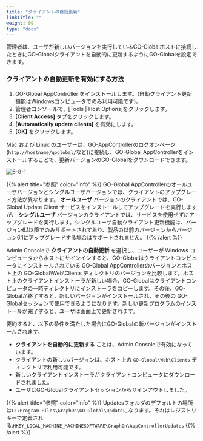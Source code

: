 ```yaml
---
title: "クライアントの自動更新"
linkTitle: ""
weight: 09
type: "docs"
---
```


管理者は、ユーザが新しいバージョンを実行しているGO-Globalホストに接続したときにGO-Globalクライアントを自動的に更新するようにGO-Globalを設定できます。

### クライアントの自動更新を有効にする方法

1. GO-Global AppController をインストールします。(自動クライアント更新機能はWindowsコンピュータでのみ利用可能です)。
2. 管理者コンソールで、[Tools | Host Options]をクリックします。
3. **[Client Access]** タブをクリックします。
4. **[Automatically update clients]** を有効にします。
5. **[OK]** をクリックします。

Mac および Linux のユーザーは、GO-AppControllerのログオンページ(`http://hostname/goglobal/`など)に接続し、GO-Global AppControllerをインストールすることで、更新バージョンのGO-Globalをダウンロードできます。

![5-8-1](/img/5-8-1.png) 

{{% alert title="参照" color="info" %}}
GO-Global AppControllerのオールユーザバージョンとシングルユーザバージョンでは、クライアントのアップグレード方法が異なります。 **オールユーザ** バージョンのクライアントでは、GO-Global Update Client サービスをインストールしてアップグレードを実行しますが、 **シングルユーザ** バージョンのクライアントでは、サービスを使用せずにアップグレードを実行します。シングルユーザ自動クライアント更新機能は、バージョン6.1以降でのみサポートされており、製品の以前のバージョンからバージョン6.1にアップグレードする場合はサポートされません。
{{% /alert %}}

Admin Consoleで **クライアントの自動更新** を選択し、ユーザーが Windows コンピュータからホストにサインインすると、GO-Globalはクライアントコンピュータにインストールされている GO-Global AppControllerのバージョンとホスト上の GO-Global\Web\Clients ディレクトリのバージョンを比較します。ホスト上のクライアントインストーラが新しい場合、GO-Globalはクライアントコンピュータの一時ディレクトリにインストーラをコピーします。その後、GO-Globalが終了すると、新しいバージョンがインストールされ、その後の GO-Globalセッションで使用できるようになります。新しい更新プログラムのインストールが完了すると、ユーザは画面上で更新されます。

要約すると、以下の条件を満たした場合にGO-Globalの新バージョンがインストールされます。

* **クライアントを自動的に更新する** ことは、Admin Consoleで有効になっています。
* クライアントの新しいバージョンは、ホスト上の `GO-Global\Web\Clients` ディレクトリで利用可能です。
* 新しいクライアントインストーラがクライアントコンピュータにダウンロードされました。
* ユーザはGO-Globalクライアントセッションからサインアウトしました。

{{% alert title="参照" color="info" %}}
Updatesフォルダのデフォルトの場所は`C:\Program Files\GraphOn\GO-Global\Update`になります。それはレジストリキーで定義される:`HKEY_LOCAL_MACHINE_MACHINESOFTWARE\GraphOn\AppControllerUpdates`
{{% /alert %}}